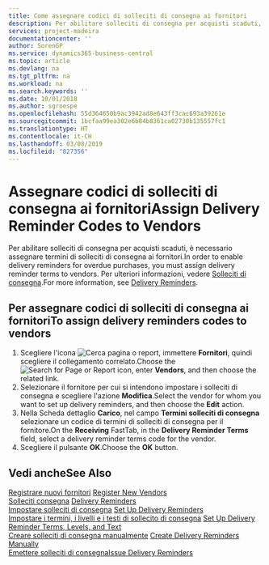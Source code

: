 ```yaml
---
title: Come assegnare codici di solleciti di consegna ai fornitori
description: Per abilitare solleciti di consegna per acquisti scaduti, è necessario assegnare termini di solleciti di consegna ai fornitori.
services: project-madeira
documentationcenter: ''
author: SorenGP
ms.service: dynamics365-business-central
ms.topic: article
ms.devlang: na
ms.tgt_pltfrm: na
ms.workload: na
ms.search.keywords: ''
ms.date: 10/01/2018
ms.author: sgroespe
ms.openlocfilehash: 55d364650b9ac3942ad8e643ff3cac693a39261e
ms.sourcegitcommit: 1bcfaa99ea302e6b84b8361ca02730b135557fc1
ms.translationtype: HT
ms.contentlocale: it-CH
ms.lasthandoff: 03/08/2019
ms.locfileid: "827356"
---
```

# <a name="assign-delivery-reminder-codes-to-vendors"></a><span data-ttu-id="2fdea-103">Assegnare codici di solleciti di consegna ai fornitori</span><span class="sxs-lookup"><span data-stu-id="2fdea-103">Assign Delivery Reminder Codes to Vendors</span></span>
<span data-ttu-id="2fdea-104">Per abilitare solleciti di consegna per acquisti scaduti, è necessario assegnare termini di solleciti di consegna ai fornitori.</span><span class="sxs-lookup"><span data-stu-id="2fdea-104">In order to enable delivery reminders for overdue purchases, you must assign delivery reminder terms to vendors.</span></span> <span data-ttu-id="2fdea-105">Per ulteriori informazioni, vedere [Solleciti di consegna](delivery-reminders.md).</span><span class="sxs-lookup"><span data-stu-id="2fdea-105">For more information, see [Delivery Reminders](delivery-reminders.md).</span></span>  

## <a name="to-assign-delivery-reminders-codes-to-vendors"></a><span data-ttu-id="2fdea-106">Per assegnare codici di solleciti di consegna ai fornitori</span><span class="sxs-lookup"><span data-stu-id="2fdea-106">To assign delivery reminders codes to vendors</span></span>  

1.  <span data-ttu-id="2fdea-107">Scegliere l'icona ![Cerca pagina o report](../../media/ui-search/search_small.png "icona Cerca pagina o report"), immettere **Fornitori**, quindi scegliere il collegamento correlato.</span><span class="sxs-lookup"><span data-stu-id="2fdea-107">Choose the ![Search for Page or Report](../../media/ui-search/search_small.png "Search for Page or Report icon") icon, enter **Vendors**, and then choose the related link.</span></span>  
2.  <span data-ttu-id="2fdea-108">Selezionare il fornitore per cui si intendono impostare i solleciti di consegna e scegliere l'azione **Modifica**.</span><span class="sxs-lookup"><span data-stu-id="2fdea-108">Select the vendor for whom you want to set up delivery reminders, and then choose the **Edit** action.</span></span>  
3.  <span data-ttu-id="2fdea-109">Nella Scheda dettaglio **Carico**, nel campo **Termini solleciti di consegna** selezionare un codice di termini di solleciti di consegna per il fornitore.</span><span class="sxs-lookup"><span data-stu-id="2fdea-109">On the **Receiving** FastTab, in the **Delivery Reminder Terms** field, select a delivery reminder terms code for the vendor.</span></span>  
4.  <span data-ttu-id="2fdea-110">Scegliere il pulsante **OK**.</span><span class="sxs-lookup"><span data-stu-id="2fdea-110">Choose the **OK** button.</span></span>  

## <a name="see-also"></a><span data-ttu-id="2fdea-111">Vedi anche</span><span class="sxs-lookup"><span data-stu-id="2fdea-111">See Also</span></span>  
 <span data-ttu-id="2fdea-112">[Registrare nuovi fornitori](../../purchasing-how-register-new-vendors.md) </span><span class="sxs-lookup"><span data-stu-id="2fdea-112">[Register New Vendors](../../purchasing-how-register-new-vendors.md) </span></span>  
 <span data-ttu-id="2fdea-113">[Solleciti consegna](delivery-reminders.md) </span><span class="sxs-lookup"><span data-stu-id="2fdea-113">[Delivery Reminders](delivery-reminders.md) </span></span>  
 <span data-ttu-id="2fdea-114">[Impostare solleciti di consegna](how-to-set-up-delivery-reminders.md) </span><span class="sxs-lookup"><span data-stu-id="2fdea-114">[Set Up Delivery Reminders](how-to-set-up-delivery-reminders.md) </span></span>  
 <span data-ttu-id="2fdea-115">[Impostare i termini, i livelli e i testi di sollecito di consegna](how-to-set-up-delivery-reminder-terms-levels-and-text.md) </span><span class="sxs-lookup"><span data-stu-id="2fdea-115">[Set Up Delivery Reminder Terms, Levels, and Text](how-to-set-up-delivery-reminder-terms-levels-and-text.md) </span></span>  
 <span data-ttu-id="2fdea-116">[Creare solleciti di consegna manualmente](how-to-create-delivery-reminders-manually.md) </span><span class="sxs-lookup"><span data-stu-id="2fdea-116">[Create Delivery Reminders Manually](how-to-create-delivery-reminders-manually.md) </span></span>  
 [<span data-ttu-id="2fdea-117">Emettere solleciti di consegna</span><span class="sxs-lookup"><span data-stu-id="2fdea-117">Issue Delivery Reminders</span></span>](how-to-issue-delivery-reminders.md)
